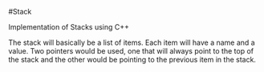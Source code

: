 #Stack

Implementation of Stacks using C++

The stack will basically be a list of items. Each item will have a name and a value. Two pointers would be used, one that will always point to the top of the stack and the other would be pointing to the previous item in the stack.

